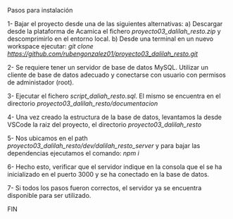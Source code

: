 Pasos para instalación

1- Bajar el proyecto desde una de las siguientes alternativas:
  a) Descargar desde la plataforma de Acamica el fichero *proyecto03_dalilah_resto.zip* y descomprimirlo en el entorno local.
  b) Desde una terminal en un nuevo workspace ejecutar: 
    *git clone https://github.com/rubengonzalez01/proyecto03_dalilah_resto.git*
	
2- Se requiere tener un servidor de base de datos MySQL. Utilizar un cliente de base de datos adecuado y conectarse con usuario con permisos de administador (root). 

3- Ejecutar el fichero *script_daliah_resto.sql*. El mismo se encuentra en el directorio *proyecto03_dalilah_resto/documentacion*

4- Una vez creado la estructura de la base de datos, levantamos la desde VSCode la raiz del proyecto, el directorio *proyecto03_dalilah_resto*

5- Nos ubicamos en el path *proyecto03_dalilah_resto/dev/dalilah_resto_server* y para bajar las dependencias ejecutamos el comando: 
  *npm i*

6- Hecho esto, verificar que el servidor indique en la consola que el se ha inicializado en el puerto 3000 y se ha conectado en la base de datos.

7- Si todos los pasos fueron correctos, el servidor ya se encuentra disponible para ser utilizado.

FIN